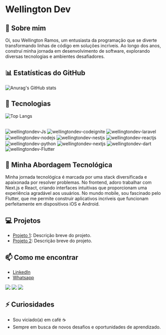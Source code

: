 # Wellington Dev

## 👋 Sobre mim
Oi, sou Wellington Ramos, um entusiasta da programação que se diverte transformando linhas de código em soluções incríveis. Ao longo dos anos, construí minha jornada em desenvolvimento de software, explorando diversas tecnologias e ambientes desafiadores.

## 📊 Estatísticas do GitHub
![Anurag's GitHub stats](https://github-readme-stats.vercel.app/api?username=wellingtondev-senior\&rank_icon=github&theme=transparent)



## 🚀 Tecnologias
![Top Langs](https://github-readme-stats.vercel.app/api/top-langs/?username=wellingtondev-senior&layout=compact&theme=radical)

<div style="display: inline_block"><br>
  <img align="center" alt="wellingtondev-Js"  src="https://img.shields.io/badge/JavaScript-F7DF1E?style=for-the-badge&logo=javascript&logoColor=black">
  <img align="center" alt="wellingtondev-codeignite" src="https://img.shields.io/badge/CodeIgniter-EF4223?style=for-the-badge&logo=codeigniter&logoColor=white">
  <img align="center" alt="wellingtondev-laravel" src="https://img.shields.io/badge/Laravel-FF2D20?style=for-the-badge&logo=laravel&logoColor=white">
  <img align="center" alt="wellingtondev-nodejs"  src="https://img.shields.io/badge/Node.js-339933?style=for-the-badge&logo=node.js&logoColor=white">
  <img align="center" alt="wellingtondev-nestjs" src="https://img.shields.io/badge/Nest.js-E0234E?style=for-the-badge&logo=nestjs&logoColor=white">
   <img align="center" alt="wellingtondev-reactjs"  src="https://img.shields.io/badge/React.js-61DAFB?style=for-the-badge&logo=react&logoColor=white">
  <img align="center" alt="wellingtondev-python"  src="https://img.shields.io/badge/Python-3776AB?style=for-the-badge&logo=python&logoColor=white">
  <img align="center" alt="wellingtondev-nextjs"  src="https://img.shields.io/badge/Next.js-000000?style=for-the-badge&logo=next.js&logoColor=white">
  <img align="center" alt="wellingtondev-dart"  src="https://img.shields.io/badge/Dart-0175C2?style=for-the-badge&logo=dart&logoColor=white">
  <img align="center" alt="wellingtondev-Flutter"  src="https://img.shields.io/badge/Flutter-02569B?style=for-the-badge&logo=flutter&logoColor=white">
</div>

## 🌱 Minha Abordagem Tecnológica
Minha jornada tecnológica é marcada por uma stack diversificada e apaixonada por resolver problemas. No frontend, adoro trabalhar com Next.js e React, criando interfaces intuitivas que proporcionam uma experiência agradável aos usuários. No mundo mobile, sou fascinado pelo Flutter, que me permite construir aplicativos incríveis que funcionam perfeitamente em dispositivos iOS e Android.

## 💻 Projetos
- [Projeto 1](link_do_projeto_1): Descrição breve do projeto.
- [Projeto 2](link_do_projeto_2): Descrição breve do projeto.

## 📫 Como me encontrar
- [LinkedIn](https://www.linkedin.com/in/wellingtonrm/)
- [Whatsapp](https://wa.me/qr/RLLQKPAXRVTNM1)
<div> 

  <a href="https://instagram.com/wellingtondev_senior" target="_blank"><img src="https://img.shields.io/badge/-Instagram-%23E4405F?style=for-the-badge&logo=instagram&logoColor=white" target="_blank"></a>
  <a href = "mailto:wrm.net@gmail.com"><img src="https://img.shields.io/badge/-Gmail-%23333?style=for-the-badge&logo=gmail&logoColor=white" target="_blank"></a>
  <a href="https://www.linkedin.com/in/wellingtonrm" target="_blank"><img src="https://img.shields.io/badge/-LinkedIn-%230077B5?style=for-the-badge&logo=linkedin&logoColor=white" target="_blank"></a> 
  
</div>

## ⚡ Curiosidades
- Sou viciado(a) em café ☕
- Sempre em busca de novos desafios e oportunidades de aprendizado.





